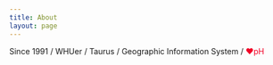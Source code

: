 ```yaml
---
title: About
layout: page
---
```


Since 1991 / WHUer / Taurus / Geographic Information System / <span style="color:#f10026">❤pH</span>